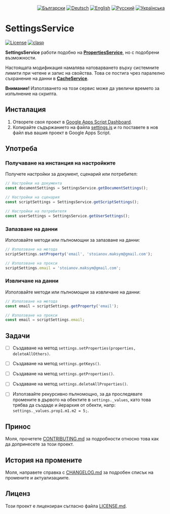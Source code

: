 <div id="locales" align="right">
  <a href="../bg/README.md"><img src="https://img.shields.io/badge/BG-blue?style=flat" alt="Български"></a>
  <a href="../de/README.md"><img src="https://img.shields.io/badge/DE-grey?style=flat" alt="Deutsch"></a>
  <a href="../en/README.md"><img src="https://img.shields.io/badge/EN-grey?style=flat" alt="English"></a>
  <a href="../ru/README.md"><img src="https://img.shields.io/badge/RU-grey?style=flat" alt="Русский"></a>
  <a href="../uk/README.md"><img src="https://img.shields.io/badge/UK-grey?style=flat" alt="Українська"></a>
</div>


# SettingsService

<div id="badges" align="left">
  <a href="LICENSE.md"><img src="https://img.shields.io/github/license/MaksymStoianov/SettingsService" alt="License"></a>
  <a href="https://github.com/google/clasp"><img src="https://img.shields.io/badge/built%20with-clasp-4285f4.svg" alt="clasp"></a>
</div>

**SettingsService** работи подобно на [**PropertiesService**](https://developers.google.com/apps-script/reference/properties), но с подобрени възможности.

Настоящата модификация намалява натоварването върху системните лимити при четене и запис на свойства.
Това се постига чрез паралелно съхранение на данни в [**CacheService**](https://developers.google.com/apps-script/reference/cache).

__Внимание!__ Използването на този сервис може да увеличи времето за изпълнение на скрипта.

## Инсталация

1. Отворете своя проект в [Google Apps Script Dashboard](https://script.google.com/).
2. Копирайте съдържанието на файла [settings.js](../../src/settings.js) и го поставете в нов файл във вашия проект в Google Apps Script.

## Употреба

### Получаване на инстанция на настройките

Получете настройки за документ, сценарий или потребител:

```javascript
// Настройки на документа
const documentSettings = SettingsService.getDocumentSettings();

// Настройки на сценария
const scriptSettings = SettingsService.getScriptSettings();

// Настройки на потребителя
const userSettings = SettingsService.getUserSettings();
```

### Запазване на данни

Използвайте методи или пълномощни за запазване на данни:

```javascript
// Използване на метода
scriptSettings.setProperty('email', 'stoianov.maksym@gmail.com');

// Използване на прокси
scriptSettings.email = 'stoianov.maksym@gmail.com';
```

### Извличане на данни

Използвайте методи или пълномощни за извличане на данни:

```javascript
// Използване на метода
const email = scriptSettings.getProperty('email');

// Използване на прокси
const email = scriptSettings.email;
```


## Задачи

- [ ] Създаване на метод `settings.setProperties(properties, deleteAllOthers)`.
- [ ] Създаване на метод `settings.getKeys()`.
- [ ] Създаване на метод `settings.getProperties()`.
- [ ] Създаване на метод `settings.deleteAllProperties()`.
- [ ] Използвайте рекурсивно пълномощно, за да проследявате промените в дървото на обектите в `settings._values`, като това трябва да създаде и йерархия от обекти, напр: `settings._values.prop1.m1.m2 = 5;`.


## Принос

Моля, прочетете [CONTRIBUTING.md](CONTRIBUTING.md) за подробности относно това как да допринесете за този проект.


## История на промените

Моля, направете справка с [CHANGELOG.md](CHANGELOG.md) за подробен списък на промените и актуализациите.


## Лиценз

Този проект е лицензиран съгласно файла [LICENSE.md](LICENSE.md).